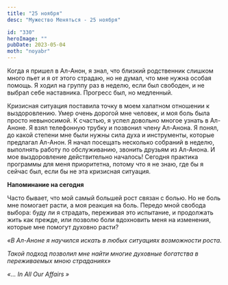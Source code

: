 ```yaml
---
title: "25 ноября"
desc: "Мужество Меняться - 25 ноября"

id: "330"
heroImage: ""
pubDate: 2023-05-04
moth: "noyabr"
---
```


Когда я пришел в Ал-Анон, я знал, что близкий родственник слишком много пьет и
я от этого страдаю, но не думал, что мне нужна особая помощь. Я ходил на
группу раз в неделю, если был свободен, и не выбрал себе наставника. Прогресс
был, но медленный.

Кризисная ситуация поставила точку в моем халатном отношении к выздоровлению.
Умер очень дорогой мне человек, и моя боль была просто невыносимой. К счастью,
я успел довольно многое узнать в Ал-Аноне. Я взял телефонную трубку и позвонил
члену Ал-Анона. Я понял, до какой степени мне были нужны сила духа и
инструменты, которые предлагал Ал-Анон. Я начал посещать несколько собраний в
неделю, выполнять работу по обслуживанию, звонить друзьям из Ал-Анона. И мое
выздоровление действительно началось! Сегодня практика программы для меня
приоритетна, потому что я не знаю, где бы я сейчас был, если бы не эта
кризисная ситуация.

**Напоминание на сегодня**

Часто бывает, что мой самый большей рост связан с болью. Но не боль мне
помогает расти, а моя реакция на боль. Передо мной свобода выбора: буду ли я
страдать, переживая это испытание, и продолжать жить как прежде, или позволю
боли вдохновить меня на изменения, которые мне помогут духовно расти?

_«В Ал-Аноне я научился искать в любых ситуациях возможности роста._

_Такой подход позволил мне найти многие духовные богатства в переживаемых мною
страданиях»_

_«…_ _In_ _All_ _Our_ _Affairs_ _»_
